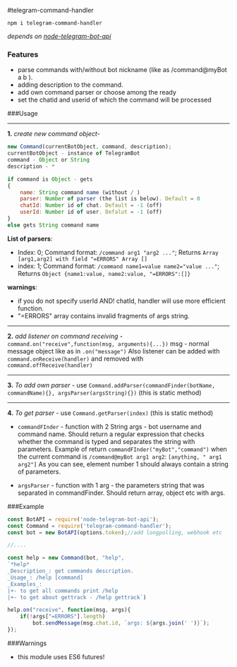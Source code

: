 #telegram-command-handler

`npm i telegram-command-handler`

*depends on [node-telegram-bot-api](https://github.com/yagop/node-telegram-bot-api "node-telegram-bot-api")*
### Features
- parse commands with/without bot nickname (like as /command@myBot a b ).
- adding description to the command.
- add own command parser or choose among the ready
- set the chatid and userid of which the command will be processed

###Usage

------------

**1.**
*create new command object*- 
```js
new Command(currentBotObject, command, description);
currentBotObject - instance of TelegramBot
command - Object or String
description - *
```
```js
if command is Object - gets
{
	name: String command name (without / )
	parser: Number of parser (the list is below). Default = 0
	chatId: Number id of chat. Default = -1 (off)
	userId: Number id of user. Defalut = -1 (off)
}
else gets String command name
```
**List of parsers**:
- Index: 0; Command format: `/command arg1 "arg2 ..."`; Returns `Array [arg1,arg2] with field "=ERRORS" Array []`
- index: 1; Command format: `/command name1=value name2="value ..."`; Returns `Object {name1:value, name2:value, "=ERRORS":[]}`

**warnings**: 
- if you do not specify userId AND! chatId, handler will use more efficient function.
- "=ERRORS" array contains invalid fragments of args string.

------------

**2.**
*add listener on command receiving* - `command.on("receive",function(msg, arguments){...})`
msg - normal message object like as in `.on("message")`
Also listener can be added with `command.onReceive(handler)` and removed with `command.offReceive(handler)`

------------

**3.**
*To add own parser* - use `Command.addParser(commandFinder(botName, commandName){}, argsParser(argsString){})` (this is static method)

------------

**4.**
*To get parser* - use `Command.getParser(index)` (this is static method)

- `commandFInder` - function with 2 String args - bot username and command name.
Should return a regular expression that checks whether the command is typed and separates the string with parameters.
Example of return `commandFInder("myBot","command")` when the current command is `/command@myBot arg1 arg2`: `[anything, " arg1 arg2"]`
As you can see, element number 1 should always contain a string of parameters.

- `argsParser` - function with 1 arg - the parameters string that was separated in commandFinder. Should return array, object etc with args.

###Example
```js
const BotAPI = require('node-telegram-bot-api');
const Command = require('telegram-command-handler');
const bot = new BotAPI(options.token);//add longpolling, webhook etc

//....

const help = new Command(bot, "help",
`*help*
_Description_: get commands description. 
_Usage_: /help [command] 
_Examples_:
|+- to get all commands print /help
|+- to get about gettrack - /help gettrack`)

help.on("receive", function(msg, args){
	if(!args["=ERRORS"].length)
		bot.sendMessage(msg.chat.id, `args: ${args.join(' ')}`);
});
```

###Warnings
- this module uses ES6 futures!